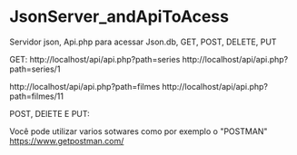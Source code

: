 # JsonServer_andApiToAcess
Servidor json, Api.php para acessar Json.db, GET, POST, DELETE, PUT

GET:
http://localhost/api/api.php?path=series
http://localhost/api/api.php?path=series/1

http://localhost/api/api.php?path=filmes
http://localhost/api/api.php?path=filmes/11

POST, DElETE E PUT:

Você pode utilizar varios sotwares como por exemplo o "POSTMAN"
https://www.getpostman.com/
